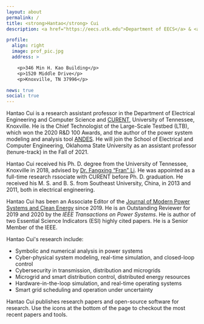 ```yaml
---
layout: about
permalink: /
title: <strong>Hantao</strong> Cui
description: <a href="https://eecs.utk.edu">Department of EECS</a> & <a href="https://curent.utk.edu">CURENT</a>, University of Tennessee, Knoxville

profile:
  align: right
  image: prof_pic.jpg
  address: >

    <p>346 Min H. Kao Building</p>
    <p>1520 Middle Drive</p>
    <p>Knoxville, TN 37996</p>

news: true
social: true
---
```

Hantao Cui is a research assistant professor in the Department of Electrical Engineering and Computer Science and [CURENT](https://curent.utk.edu), University of Tennessee, Knoxville.
He is the Chief Technologist of the Large-Scale Testbed (LTB), which won the 2020 R&D 100 Awards, and the author of the power system modeling and analysis tool [ANDES](https://github.com/cuihantao/andes).
He will join the School of Electrical and Computer Engineering, Oklahoma State University as an assistant professor (tenure-track) in the Fall of 2021.

Hantao Cui received his Ph. D. degree from the University of Tennessee, Knoxville in 2018, advised by [Dr. Fangxing “Fran” Li](http://web.eecs.utk.edu/~fli6).
He was appointed as a full-time research rssociate with CURENT before Ph. D. graduation.
He received his M. S. and B. S. from Southeast University, China, in 2013 and 2011, both in electrical engineering.

Hantao Cui has been an Associate Editor of the [Journal of Modern Power Systems and Clean Energy](http://www.mpce.info) since 2019.
He is an Outstanding Reviewer for 2019 and 2020 by the _IEEE Transactions on Power Systems_.
He is author of two Essential Science Indicators (ESI) highly cited papers.
He is a Senior Member of the IEEE.

Hantao Cui's research include:

- Symbolic and numerical analysis in power systems
- Cyber-physical system modeling, real-time simulation, and closed-loop control
- Cybersecurity in transmission, distribution and microgrids
- Microgrid and smart distribution control, distributed energy resources
- Hardware-in-the-loop simulation, and real-time operating systems
- Smart grid scheduling and operation under uncertainty

Hantao Cui publishes research papers and open-source software for research.
Use the icons at the bottom of the page to checkout the most recent papers and tools.

